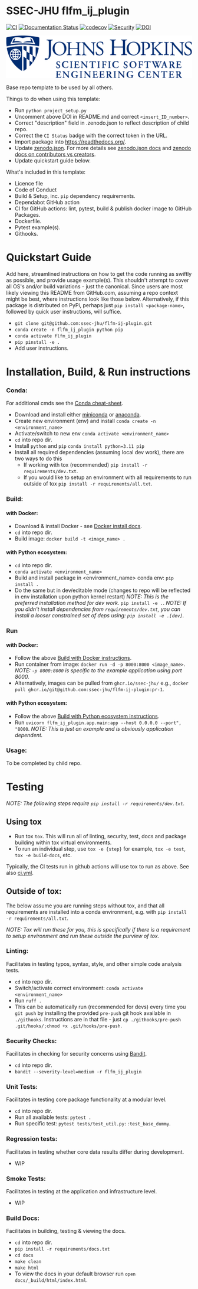 # SSEC-JHU flfm_ij_plugin

[![CI](git@github.com:ssec-jhu/flfm-ij-plugin.git/actions/workflows/ci.yml/badge.svg)](git@github.com:ssec-jhu/flfm-ij-plugin.git/actions/workflows/ci.yml)
[![Documentation Status](https://readthedocs.org/projects/flfm-ij-plugin/badge/?version=latest)](https://flfm-ij-plugin.readthedocs.io/en/latest/?badge=latest)
[![codecov](https://codecov.io/gh/git@github.com:ssec-jhu/flfm-ij-plugin/branch/main/graph/badge.svg?token=0KPNKHRC2V)](https://codecov.io/gh/git@github.com:ssec-jhu/flfm-ij-plugin)
[![Security](git@github.com:ssec-jhu/flfm-ij-plugin.git/actions/workflows/security.yml/badge.svg)](git@github.com:ssec-jhu/flfm-ij-plugin.git/actions/workflows/security.yml)
[![DOI](https://zenodo.org/badge/DOI/10.5281/zenodo.14052740.svg)](https://doi.org/10.5281/zenodo.14052740)


![SSEC-JHU Logo](docs/_static/SSEC_logo_horiz_blue_1152x263.png)

Base repo template to be used by all others.

Things to do when using this template:

 * Run ```python project_setup.py```
 * Uncomment above DOI in README.md and correct ``<insert_ID_number>``.
 * Correct "description" field in .zenodo.json to reflect description of child repo.
 * Correct the ``CI Status`` badge with the correct token in the URL.
 * Import package into https://readthedocs.org/.
 * Update [zenodo.json](zenodo.json). For more details see [zenodo.json docs](https://developers.zenodo.org/#representation) and [zenodo docs on contributors vs creators](https://help.zenodo.org/docs/deposit/describe-records/contributors/).
 * Update quickstart guide below.

What's included in this template:

 * Licence file
 * Code of Conduct
 * Build & Setup, inc. ``pip`` dependency requirements.
 * Dependabot GitHub action
 * CI for GitHub actions: lint, pytest, build & publish docker image to GitHub Packages.
 * Dockerfile.
 * Pytest example(s).
 * Githooks.

# Quickstart Guide

Add here, streamlined instructions on how to get the code running as swiftly as possible, and provide usage example(s).
This shouldn't attempt to cover all OS's and/or build variations - just the canonical. Since users are most likely
viewing this README from GitHub.com, assuming a repo context might be best, where instructions look like those below.
Alternatively, if this package is distributed on PyPi, perhaps just ``pip install <package-name>``, followed by quick
user instructions, will suffice.

  * ``git clone git@github.com:ssec-jhu/flfm-ij-plugin.git``
  * ``conda create -n flfm_ij_plugin python pip``
  * ``conda activate flfm_ij_plugin``
  * ``pip pinstall -e .``
  * Add user instructions.

# Installation, Build, & Run instructions

### Conda:

For additional cmds see the [Conda cheat-sheet](https://docs.conda.io/projects/conda/en/4.6.0/_downloads/52a95608c49671267e40c689e0bc00ca/conda-cheatsheet.pdf).

 * Download and install either [miniconda](https://docs.conda.io/en/latest/miniconda.html#installing) or [anaconda](https://docs.anaconda.com/free/anaconda/install/index.html).
 * Create new environment (env) and install ``conda create -n <environment_name>``
 * Activate/switch to new env ``conda activate <environment_name>``
 * ``cd`` into repo dir.
 * Install ``python`` and ``pip`` ``conda install python=3.11 pip``
 * Install all required dependencies (assuming local dev work), there are two ways to do this
   * If working with tox (recommended) ``pip install -r requirements/dev.txt``.
   * If you would like to setup an environment with all requirements to run outside of tox ``pip install -r requirements/all.txt``.

### Build:

  #### with Docker:
  * Download & install Docker - see [Docker install docs](https://docs.docker.com/get-docker/).
  * ``cd`` into repo dir.
  * Build image: ``docker build -t <image_name> .``

  #### with Python ecosystem:
  * ``cd`` into repo dir.
  * ``conda activate <environment_name>``
  * Build and install package in <environment_name> conda env: ``pip install .``
  * Do the same but in dev/editable mode (changes to repo will be reflected in env installation upon python kernel restart)
    _NOTE: This is the preferred installation method for dev work._
    ``pip install -e .``.
    _NOTE: If you didn't install dependencies from ``requirements/dev.txt``, you can install
    a looser constrained set of deps using: ``pip install -e .[dev]``._

### Run

  #### with Docker:
  * Follow the above [Build with Docker instructions](#with-docker).
  * Run container from image: ``docker run -d -p 8000:8000 <image_name>``. _NOTE: ``-p 8000:8000`` is specific to the example application using port 8000._
  * Alternatively, images can be pulled from ``ghcr.io/ssec-jhu/`` e.g., ``docker pull ghcr.io/git@github.com:ssec-jhu/flfm-ij-plugin:pr-1``.

  #### with Python ecosystem:
  * Follow the above [Build with Python ecosystem instructions](#with-python-ecosystem).
  * Run ``uvicorn flfm_ij_plugin.app.main:app --host 0.0.0.0 --port", "8000``. _NOTE: This is just an example and is obviously application dependent._

### Usage:
To be completed by child repo.


# Testing
_NOTE: The following steps require ``pip install -r requirements/dev.txt``._

## Using tox

* Run tox ``tox``. This will run all of linting, security, test, docs and package building within tox virtual environments.
* To run an individual step, use ``tox -e {step}`` for example, ``tox -e test``, ``tox -e build-docs``, etc.

Typically, the CI tests run in github actions will use tox to run as above. See also [ci.yml](git@github.com:ssec-jhu/flfm-ij-plugin.git/blob/main/.github/workflows/ci.yml).

## Outside of tox:

The below assume you are running steps without tox, and that all requirements are installed into a conda environment, e.g. with ``pip install -r requirements/all.txt``.

_NOTE: Tox will run these for you, this is specifically if there is a requirement to setup environment and run these outside the purview of tox._

### Linting:
Facilitates in testing typos, syntax, style, and other simple code analysis tests.
  * ``cd`` into repo dir.
  * Switch/activate correct environment: ``conda activate <environment_name>``
  * Run ``ruff .``
  * This can be automatically run (recommended for devs) every time you ``git push`` by installing the provided
    ``pre-push`` git hook available in ``./githooks``.
    Instructions are in that file - just ``cp ./githooks/pre-push .git/hooks/;chmod +x .git/hooks/pre-push``.

### Security Checks:
Facilitates in checking for security concerns using [Bandit](https://bandit.readthedocs.io/en/latest/index.html).
 * ``cd`` into repo dir.
 * ``bandit --severity-level=medium -r flfm_ij_plugin``

### Unit Tests:
Facilitates in testing core package functionality at a modular level.
  * ``cd`` into repo dir.
  * Run all available tests: ``pytest .``
  * Run specific test: ``pytest tests/test_util.py::test_base_dummy``.

### Regression tests:
Facilitates in testing whether core data results differ during development.
  * WIP

### Smoke Tests:
Facilitates in testing at the application and infrastructure level.
  * WIP

### Build Docs:
Facilitates in building, testing & viewing the docs.
 * ``cd`` into repo dir.
 * ``pip install -r requirements/docs.txt``
 * ``cd docs``
 * ``make clean``
 * ``make html``
 * To view the docs in your default browser run ``open docs/_build/html/index.html``.
